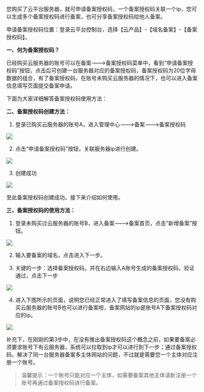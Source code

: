 您购买了云平台服务器，就可申请备案授权码，一个备案授权码关联一个ip，您可以生成多个备案授权码进行备案，也可分享备案授权码给他人备案。

申请备案授权码位置：登录云平台控制台，选择【云产品】-【域名备案】-【备案授权码】。

**一、何为备案授权码？**

已经购买云服务器的账号可以在备案--->备案授权码菜单中，看到“申请备案授权码”按钮，点击后可创建一台服务器对应的备案授权码，备案授权码为20位字母数据的组合，有了备案授权码，在账号未购买云服务器的情况下，也可以进入备案信息填写页面提交备案申请。

下面为大家详细解答备案授权码使用方法：

**二、备案授权码创建方法：**

1) 登录已购买云服务器的账号A，进入管理中心--->备案--->备案授权码

![](https://mccdn.qcloud.com/img561f6dfc6d518.png)

2) 点击“申请备案授权码”按钮，关联服务器ip进行创建。

![](https://mccdn.qcloud.com/img561f6e150cd63.png)

3) 创建成功

![](https://mccdn.qcloud.com/img561f6e3017493.png)

至此备案授权码创建成功，接下来介绍如何使用。

**三、备案授权码的使用方法：**

1) 登录未购买过云服务器的账号B，进入备案--->备案首页，点击“新增备案”按钮。

![](https://mccdn.qcloud.com/static/img/ad60b1e1e658578cf95c0c8a5bea72c1/image.png)

2) 输入要备案的域名，点击进入下一步。


3) 关键的一步：选择备案授权码，并在右边输入A账号生成的备案授权码，验证通过，点击下一步

![](https://mccdn.qcloud.com/img561f6e9a22df3.png)

4) 进入下图所示的页面，说明您已经正常进入了填写备案信息的页面，您没有购买云服务器的账号B也可以进行备案啦，备案网站的ip是账号A下备案授权码对应的ip。

![](https://mccdn.qcloud.com/img561f6eb67fac8.png)

补充下，在刚刚的第3步中，在没有推出备案授权码这个概念之前，如果要备案必须要求账号下有云服务器，系统可以拉取到ip才可以进行到下一步；通过备案授权码，解决了同一台服务器备案多主体网站的问题，不过就是需要您一个主体对应注册一个账号。

>温馨提示：一个账号只能对应一个主体，如需要备案其他主体请新注册一个账号再通过备案授权码进行备案。
